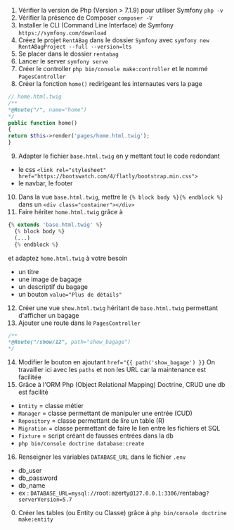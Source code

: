 1. Vérifier la version de Php (Version > 7.1.9) pour utiliser Symfony `php -v`
2. Vérifier la présence de Composer `composer -V`
3. Installer le CLI (Command Line Interface) de Symfony `https://symfony.com/download`
4. Créez le projet `RentABag` dans le dossier `Symfony` avec `symfony new RentABagProject --full --version=lts`
5. Se placer dans le dossier `rentabag`
6. Lancer le server `symfony serve`
7. Créer le controller `php bin/console make:controller` et le nommé `PagesController`
8. Créer la fonction `home()` redirigeant les internautes vers la page 
```php
// home.html.twig
/**
*@Route("/", name="home")
*/
public function home()
{
return $this->render('pages/home.html.twig');
}
```
9. Adapter le fichier `base.html.twig` en y mettant tout le code redondant
  * le css `<link rel="stylesheet" href="https://bootswatch.com/4/flatly/bootstrap.min.css">`
  * le navbar, le footer
10. Dans la vue `base.html.twig`, mettre le `{% block body %}{% endblock %}` dans un `<div class="container"></div>`
11. Faire hériter `home.html.twig` grâce à 
```php
{% extends 'base.html.twig' %} 
  {% block body %} 
  (...) 
  {% endblock %}
```
et adaptez `home.html.twig` à votre besoin
  * un titre
  * une image de bagage
  * un descriptif du bagage
  * un bouton `value="Plus de détails"`
12. Créer une vue `show.html.twig` héritant de `base.html.twig` permettant d'afficher un bagage
13. Ajouter une route dans le `PagesController`
```php
/**
*@Route("/show/12", path="show_bagage")
*/
```
14. Modifier le bouton en ajoutant `href="{{ path('show_bagage') }}`
On travailler ici avec les `paths` et non les URL car la maintenance est facilitée
15. Grâce à l'ORM Php (Object Relational Mapping) Doctrine, CRUD une db est facilité
  * `Entity` = classe métier
  * `Manager` = classe permettant de manipuler une entrée (CUD)
  * `Repository` = classe permettant de lire un table (R)
  * `Migration` = classe permettant de faire le lien entre les fichiers et SQL
  * `Fixture` = script créant de fausses entrées dans la db
  * `php bin/console doctrine database:create`
16. Renseigner les variables  `DATABASE_URL` dans le fichier `.env`
  * db_user
  * db_password
  * db_name
  * ex : `DATABASE_URL=mysql://`root`:`azerty`@127.0.0.1:3306/`rentabag`?serverVersion=5.7`
00. Créer les tables (ou Entity ou Classe) grâce à `php bin/console doctrine make:entity`
